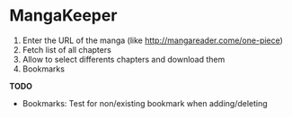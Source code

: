 MangaKeeper
===========

1) Enter the URL of the manga (like http://mangareader.come/one-piece)
2) Fetch list of all chapters
3) Allow to select differents chapters and download them
4) Bookmarks

**TODO**

* Bookmarks:
Test for non/existing bookmark when adding/deleting